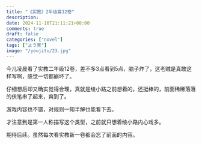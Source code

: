 ```yaml
---
title: "《实教》2年级篇12卷"
description: 
date: 2024-11-16T21:11:21+08:00
comments: true
draft: false
categories: ["novel"]
tags: ["よう実"]
image: "/youjitu/23.jpg"
---
```

今儿凌晨看了实教二年级12卷，差不多3点看到5点，脑子炸了，这老贼是真敢这样写啊，感觉一切都崩坏了。

仔细想后却又确实觉得合理，真就是绫小路之前想着的，还挺棒的，前面稀稀落落的伏笔串了起来，爽到了。

游戏内容也不错，对规则一知半解也能看下去。

才注意到是第一人称描写这个类型，之前就只想着绫小路内心戏多。

期待后续。虽然每次看实教新一卷都会忘了前面的内容。
